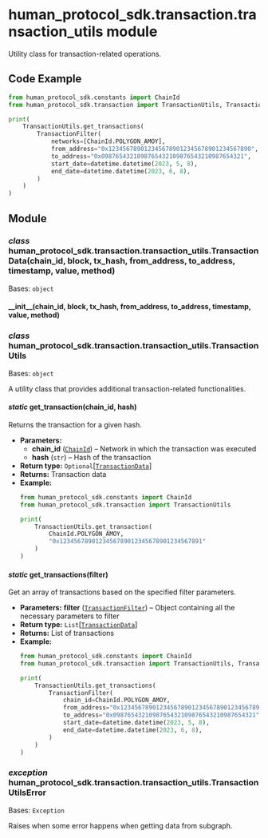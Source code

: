 # human_protocol_sdk.transaction.transaction_utils module

Utility class for transaction-related operations.

## Code Example

```python
from human_protocol_sdk.constants import ChainId
from human_protocol_sdk.transaction import TransactionUtils, TransactionFilter

print(
    TransactionUtils.get_transactions(
        TransactionFilter(
            networks=[ChainId.POLYGON_AMOY],
            from_address="0x1234567890123456789012345678901234567890",
            to_address="0x0987654321098765432109876543210987654321",
            start_date=datetime.datetime(2023, 5, 8),
            end_date=datetime.datetime(2023, 6, 8),
        )
    )
)
```

## Module

### *class* human_protocol_sdk.transaction.transaction_utils.TransactionData(chain_id, block, tx_hash, from_address, to_address, timestamp, value, method)

Bases: `object`

#### \_\_init_\_(chain_id, block, tx_hash, from_address, to_address, timestamp, value, method)

### *class* human_protocol_sdk.transaction.transaction_utils.TransactionUtils

Bases: `object`

A utility class that provides additional transaction-related functionalities.

#### *static* get_transaction(chain_id, hash)

Returns the transaction for a given hash.

* **Parameters:**
  * **chain_id** ([`ChainId`](human_protocol_sdk.constants.md#human_protocol_sdk.constants.ChainId)) – Network in which the transaction was executed
  * **hash** (`str`) – Hash of the transaction
* **Return type:**
  `Optional`[[`TransactionData`](#human_protocol_sdk.transaction.transaction_utils.TransactionData)]
* **Returns:**
  Transaction data
* **Example:**
  ```python
  from human_protocol_sdk.constants import ChainId
  from human_protocol_sdk.transaction import TransactionUtils

  print(
      TransactionUtils.get_transaction(
          ChainId.POLYGON_AMOY,
          "0x1234567890123456789012345678901234567891"
      )
  )
  ```

#### *static* get_transactions(filter)

Get an array of transactions based on the specified filter parameters.

* **Parameters:**
  **filter** ([`TransactionFilter`](human_protocol_sdk.filter.md#human_protocol_sdk.filter.TransactionFilter)) – Object containing all the necessary parameters to filter
* **Return type:**
  `List`[[`TransactionData`](#human_protocol_sdk.transaction.transaction_utils.TransactionData)]
* **Returns:**
  List of transactions
* **Example:**
  ```python
  from human_protocol_sdk.constants import ChainId
  from human_protocol_sdk.transaction import TransactionUtils, TransactionFilter

  print(
      TransactionUtils.get_transactions(
          TransactionFilter(
              chain_id=ChainId.POLYGON_AMOY,
              from_address="0x1234567890123456789012345678901234567890",
              to_address="0x0987654321098765432109876543210987654321",
              start_date=datetime.datetime(2023, 5, 8),
              end_date=datetime.datetime(2023, 6, 8),
          )
      )
  )
  ```

### *exception* human_protocol_sdk.transaction.transaction_utils.TransactionUtilsError

Bases: `Exception`

Raises when some error happens when getting data from subgraph.
